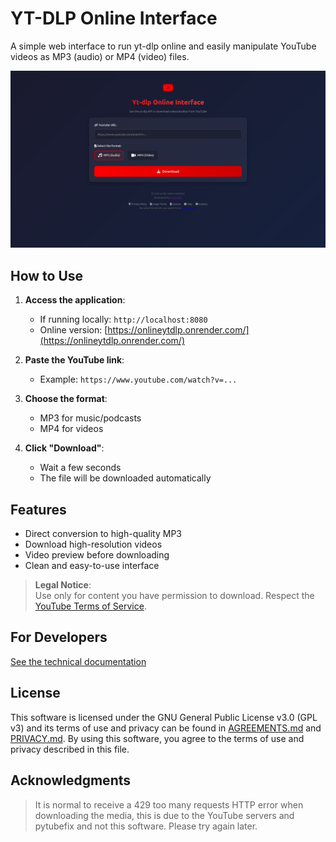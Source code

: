 # YT-DLP Online Interface

A simple web interface to run yt-dlp online and easily manipulate YouTube videos as MP3 (audio) or MP4 (video) files.

![Interface Preview](preview.png)

## How to Use

1. **Access the application**:
   - If running locally: `http://localhost:8080`
   - Online version: [https://onlineytdlp.onrender.com/](https://onlineytdlp.onrender.com/)

2. **Paste the YouTube link**:
   - Example: `https://www.youtube.com/watch?v=...`

3. **Choose the format**:
   - MP3 for music/podcasts
   - MP4 for videos

4. **Click "Download"**:
   - Wait a few seconds
   - The file will be downloaded automatically

## Features

- Direct conversion to high-quality MP3
- Download high-resolution videos
- Video preview before downloading
- Clean and easy-to-use interface

> **Legal Notice**:  
> Use only for content you have permission to download. Respect the [YouTube Terms of Service](https://www.youtube.com/t/terms).

## For Developers

[See the technical documentation](docs/DOCS.md)

## License

This software is licensed under the GNU General Public License v3.0 (GPL v3) and its terms of use and privacy can be found in [AGREEMENTS.md](AGREEMENTS.md) and [PRIVACY.md](PRIVACY.md). By using this software, you agree to the terms of use and privacy described in this file.

## Acknowledgments

> It is normal to receive a 429 too many requests HTTP error when downloading the media, this is due to the YouTube servers and pytubefix and not this software. Please try again later.
